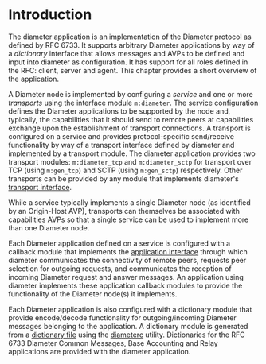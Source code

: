 <!--
%CopyrightBegin%

Copyright Ericsson AB 2023. All Rights Reserved.

Licensed under the Apache License, Version 2.0 (the "License");
you may not use this file except in compliance with the License.
You may obtain a copy of the License at

    http://www.apache.org/licenses/LICENSE-2.0

Unless required by applicable law or agreed to in writing, software
distributed under the License is distributed on an "AS IS" BASIS,
WITHOUT WARRANTIES OR CONDITIONS OF ANY KIND, either express or implied.
See the License for the specific language governing permissions and
limitations under the License.

%CopyrightEnd%
-->
# Introduction

The diameter application is an implementation of the Diameter protocol as
defined by RFC 6733. It supports arbitrary Diameter applications by way of a
_dictionary_ interface that allows messages and AVPs to be defined and input
into diameter as configuration. It has support for all roles defined in the RFC:
client, server and agent. This chapter provides a short overview of the
application.

A Diameter node is implemented by configuring a _service_ and one or more
_transports_ using the interface module `m:diameter`. The service configuration
defines the Diameter applications to be supported by the node and, typically,
the capabilities that it should send to remote peers at capabilities exchange
upon the establishment of transport connections. A transport is configured on a
service and provides protocol-specific send/receive functionality by way of a
transport interface defined by diameter and implemented by a transport module.
The diameter application provides two transport modules: `m:diameter_tcp` and
`m:diameter_sctp` for transport over TCP (using `m:gen_tcp`) and SCTP (using
`m:gen_sctp`) respectively. Other transports can be provided by any module that
implements diameter's [transport interface](`m:diameter_transport`).

While a service typically implements a single Diameter node (as identified by an
Origin-Host AVP), transports can themselves be associated with capabilities AVPs
so that a single service can be used to implement more than one Diameter node.

Each Diameter application defined on a service is configured with a callback
module that implements the [application interface](`m:diameter_app`) through
which diameter communicates the connectivity of remote peers, requests peer
selection for outgoing requests, and communicates the reception of incoming
Diameter request and answer messages. An application using diameter implements
these application callback modules to provide the functionality of the Diameter
node(s) it implements.

Each Diameter application is also configured with a dictionary module that
provide encode/decode functionality for outgoing/incoming Diameter messages
belonging to the application. A dictionary module is generated from a
[dictionary file](diameter_dict.md) using the [diameterc](diameterc_cmd.md)
utility. Dictionaries for the RFC 6733 Diameter Common Messages, Base Accounting
and Relay applications are provided with the diameter application.
